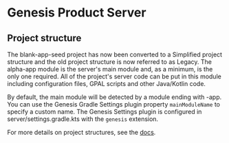 # Genesis Product Server

## Project structure

The blank-app-seed project has now been converted to a Simplified project structure and the old project structure is now referred to as Legacy.
The alpha-app module is the server's main module and, as a minimum, is the only one required.
All of the project's server code can be put in this module including configuration files, GPAL scripts and other Java/Kotlin code.

By default, the main module will be detected by a module ending with -app. 
You can use the Genesis Gradle Settings plugin property `mainModuleName` to specify a custom name.
The Genesis Settings plugin is configured in server/settings.gradle.kts with the `genesis` extension.

For more details on project structures, see the [docs](https://learn.genesis.global/docs/operations/project-structure/introduction/).